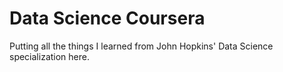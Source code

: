 # Data Science Coursera
Putting all the things I learned from John Hopkins' Data Science specialization here. 
